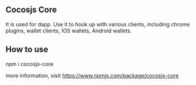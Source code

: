 ## Cocosjs Core

It is used for dapp.
Use it to hook up with various clients, including chrome plugins, wallet clients, IOS wallets, Android wallets.

## How to use

npm i cocosjs-core

more information, visit https://www.npmjs.com/package/cocosjs-core
